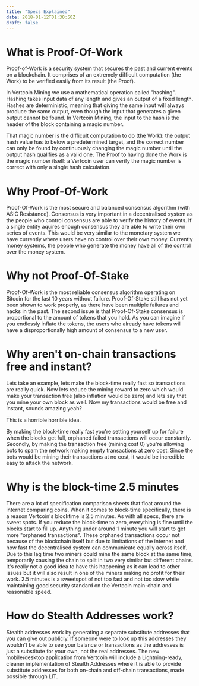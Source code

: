```yaml
---
title: "Specs Explained"
date: 2018-01-12T01:30:50Z
draft: false
---
```



# What is Proof-Of-Work

Proof-of-Work is a security system that secures the past and current events on a blockchain. It comprises of an extremely difficult computation (the Work) to be verified easily from its result (the Proof).

In Vertcoin Mining we use a mathematical operation called "hashing". Hashing takes input data of any length and gives an output of a fixed length. Hashes are deterministic, meaning that giving the same input will always produce the same output, even though the input that generates a given output cannot be found. In Vertcoin Mining, the input to the hash is the header of the block containing a magic number.

That magic number is the difficult computation to do (the Work): the output hash value has to below a predetermined target, and the correct number can only be found by continuously changing the magic number until the output hash qualifies as a valid one. The Proof to having done the Work is the magic number itself: a Vertcoin user can verify the magic number is correct with only a single hash calculation.

# Why Proof-Of-Work

Proof-Of-Work is the most secure and balanced consensus algorithm (with ASIC Resistance). Consensus is very important in a decentralised system as the people who control consensus are able to verify the history of events. If a single entity aquires enough consensus they are able to write their own series of events. This would be very similar to the monetary system we have currently where users have no control over their own money. Currently money systems, the people who generate the money have all of the control over the money system.

# Why not Proof-Of-Stake

Proof-Of-Work is the most reliable consensus algorithm operating on Bitcoin for the last 10 years without failure. Proof-Of-Stake still has not yet been shown to work properly, as there have been multiple failures and hacks in the past. The second issue is that Proof-Of-Stake consensus is proportional to the amount of tokens that you hold. As you can imagine if you endlessly inflate the tokens, the users who already have tokens will have a disproportionally high amount of consensus to a new user.

# Why aren't on-chain transactions free and instant?

Lets take an example, lets make the block-time really fast so transactions are really quick. Now lets reduce the mining reward to zero which would make your transaction free (also inflation would be zero) and lets say that you mine your own block as well. Now my transactions would be free and instant, sounds amazing yeah?

This is a horrible horrible idea.

By making the block-time really fast you're setting yourself up for failure when the blocks get full, orphaned failed transactions will occur constantly. Secondly, by making the transaction free (mining cost 0) you're allowing bots to spam the network making empty transactions at zero cost. Since the bots would be mining their transactions at no cost, it would be incredible easy to attack the network.


# Why is the block-time 2.5 minutes

There are a lot of specification comparison sheets that float around the internet comparing coins. When it comes to block-time specifically, there is a reason Vertcoin's blocktime is 2.5 minutes. As with all specs, there are sweet spots. If you reduce the block-time to zero, everything is fine until the blocks start to fill up. Anything under around 1 minute you will start to get more "orphaned transactions". These orphaned transactions occur not because of the blockchain itself but due to limitations of the internet and how fast the decentralised system can communicate equally across itself. Due to this lag time two miners could mine the same block at the same time, temporarily causing the chain to split in two very similar but different chains. It's really not a good idea to have this happening as it can lead to other issues but it will also result in one of the miners making no profit for their work. 2.5 minutes is a sweetspot of not too fast and not too slow while maintaining good security standard on the Vertcoin main-chain and reasonable speed.


# How do Stealth Addresses work?


Stealth addresses work by generating a separate substitute addresses that you can give out publicly. If someone were to look up this addresses they wouldn't be able to see your balance or transactions as the addresses is just a substitute for your own, not the real addresses. The new mobile/desktop application from Vertcoin will include a Lightning-ready, cleaner implementation of Stealth Addresses where it is able to provide substitute addresses for both on-chain and off-chain transactions, made possible through LIT.


